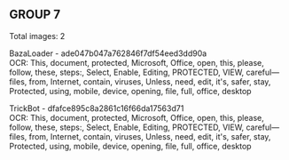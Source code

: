 ## GROUP 7
Total images: 2  

BazaLoader - ade047b047a762846f7df54eed3dd90a  
OCR: This, document, protected, Microsoft, Office, open, this, please, follow, these, steps:, Select, Enable, Editing, PROTECTED, VIEW, careful—files, from, Internet, contain, viruses, Unless, need, edit, it's, safer, stay, Protected, using, mobile, device, opening, file, full, office, desktop  

TrickBot - dfafce895c8a2861c16f66da17563d71  
OCR: This, document, protected, Microsoft, Office, open, this, please, follow, these, steps:, Select, Enable, Editing, PROTECTED, VIEW, careful—files, from, Internet, contain, viruses, Unless, need, edit, it's, safer, stay, Protected, using, mobile, device, opening, file, full, office, desktop  

